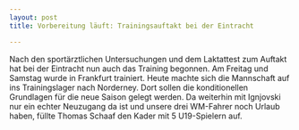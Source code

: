 ```yaml
---
layout: post
title: Vorbereitung läuft: Trainingsauftakt bei der Eintracht

---
```


Nach den sportärztlichen Untersuchungen und dem Laktattest zum Auftakt hat bei der Eintracht nun auch das Training begonnen. Am Freitag und Samstag wurde in Frankfurt trainiert. Heute machte sich die Mannschaft auf ins Trainingslager nach Norderney. Dort sollen die konditionellen Grundlagen für die neue Saison gelegt werden. Da weiterhin mit Ignjovski nur ein echter Neuzugang da ist und unsere drei WM-Fahrer noch Urlaub haben, füllte Thomas Schaaf den Kader mit 5 U19-Spielern auf.


